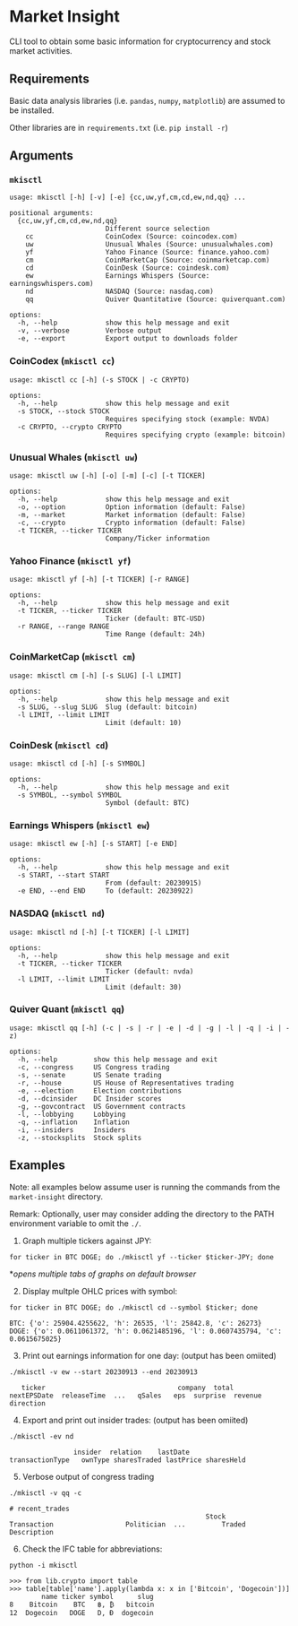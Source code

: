 # Market Insight
CLI tool to obtain some basic information for cryptocurrency and stock market activities.

## Requirements
Basic data analysis libraries (i.e. `pandas`, `numpy`, `matplotlib`) are assumed to be installed.

Other libraries are in `requirements.txt` (i.e. `pip install -r`)

## Arguments
### `mkisctl`
```
usage: mkisctl [-h] [-v] [-e] {cc,uw,yf,cm,cd,ew,nd,qq} ...

positional arguments:
  {cc,uw,yf,cm,cd,ew,nd,qq}
                        Different source selection
    cc                  CoinCodex (Source: coincodex.com)
    uw                  Unusual Whales (Source: unusualwhales.com)
    yf                  Yahoo Finance (Source: finance.yahoo.com)
    cm                  CoinMarketCap (Source: coinmarketcap.com)
    cd                  CoinDesk (Source: coindesk.com)
    ew                  Earnings Whispers (Source: earningswhispers.com)
    nd                  NASDAQ (Source: nasdaq.com)
    qq                  Quiver Quantitative (Source: quiverquant.com)

options:
  -h, --help            show this help message and exit
  -v, --verbose         Verbose output
  -e, --export          Export output to downloads folder
```

### CoinCodex (`mkisctl cc`)
```
usage: mkisctl cc [-h] (-s STOCK | -c CRYPTO)

options:
  -h, --help            show this help message and exit
  -s STOCK, --stock STOCK
                        Requires specifying stock (example: NVDA)
  -c CRYPTO, --crypto CRYPTO
                        Requires specifying crypto (example: bitcoin)
```

### Unusual Whales (`mkisctl uw`)
```
usage: mkisctl uw [-h] [-o] [-m] [-c] [-t TICKER]

options:
  -h, --help            show this help message and exit
  -o, --option          Option information (default: False)
  -m, --market          Market information (default: False)
  -c, --crypto          Crypto information (default: False)
  -t TICKER, --ticker TICKER
                        Company/Ticker information
```

### Yahoo Finance (`mkisctl yf`)
```
usage: mkisctl yf [-h] [-t TICKER] [-r RANGE]

options:
  -h, --help            show this help message and exit
  -t TICKER, --ticker TICKER
                        Ticker (default: BTC-USD)
  -r RANGE, --range RANGE
                        Time Range (default: 24h)
```

### CoinMarketCap (`mkisctl cm`)
```
usage: mkisctl cm [-h] [-s SLUG] [-l LIMIT]

options:
  -h, --help            show this help message and exit
  -s SLUG, --slug SLUG  Slug (default: bitcoin)
  -l LIMIT, --limit LIMIT
                        Limit (default: 10)
```

### CoinDesk (`mkisctl cd`)
```
usage: mkisctl cd [-h] [-s SYMBOL]

options:
  -h, --help            show this help message and exit
  -s SYMBOL, --symbol SYMBOL
                        Symbol (default: BTC)
```

### Earnings Whispers (`mkisctl ew`)
```
usage: mkisctl ew [-h] [-s START] [-e END]

options:
  -h, --help            show this help message and exit
  -s START, --start START
                        From (default: 20230915)
  -e END, --end END     To (default: 20230922)
```

### NASDAQ (`mkisctl nd`)
```
usage: mkisctl nd [-h] [-t TICKER] [-l LIMIT]

options:
  -h, --help            show this help message and exit
  -t TICKER, --ticker TICKER
                        Ticker (default: nvda)
  -l LIMIT, --limit LIMIT
                        Limit (default: 30)
```

### Quiver Quant (`mkisctl qq`)
```
usage: mkisctl qq [-h] (-c | -s | -r | -e | -d | -g | -l | -q | -i | -z)

options:
  -h, --help         show this help message and exit
  -c, --congress     US Congress trading
  -s, --senate       US Senate trading
  -r, --house        US House of Representatives trading
  -e, --election     Election contributions
  -d, --dcinsider    DC Insider scores
  -g, --govcontract  US Government contracts
  -l, --lobbying     Lobbying
  -q, --inflation    Inflation
  -i, --insiders     Insiders
  -z, --stocksplits  Stock splits
```

## Examples
Note: all examples below assume user is running the commands from the `market-insight` directory.

Remark: Optionally, user may consider adding the directory to the PATH environment variable to omit the `./`.

1) Graph multiple tickers against JPY:
    
`for ticker in BTC DOGE; do ./mkisctl yf --ticker $ticker-JPY; done`

*_opens multiple tabs of graphs on default browser_

2) Display multple OHLC prices with symbol:

`for ticker in BTC DOGE; do ./mkisctl cd --symbol $ticker; done`

```
BTC: {'o': 25904.4255622, 'h': 26535, 'l': 25842.8, 'c': 26273}
DOGE: {'o': 0.0611061372, 'h': 0.0621485196, 'l': 0.0607435794, 'c': 0.0615675025}
```

3) Print out earnings information for one day: (output has been omiited)

`./mkisctl -v ew --start 20230913 --end 20230913`

```
   ticker                                 company  total          nextEPSDate  releaseTime  ...   qSales   eps  surprise  revenue direction
```

4) Export and print out insider trades: (output has been omiited)

`./mkisctl -ev nd`

```
                insider  relation    lastDate                transactionType   ownType sharesTraded lastPrice sharesHeld
```

5) Verbose output of congress trading

`./mkisctl -v qq -c`

```
# recent_trades
                                                 Stock                    Transaction                  Politician  ...         Traded Description        
```

6) Check the IFC table for abbreviations:

`python -i mkisctl`

```
>>> from lib.crypto import table
>>> table[table['name'].apply(lambda x: x in ['Bitcoin', 'Dogecoin'])]
        name ticker symbol      slug
8    Bitcoin    BTC   ฿, ₿   bitcoin
12  Dogecoin   DOGE   D, Ɖ  dogecoin
```